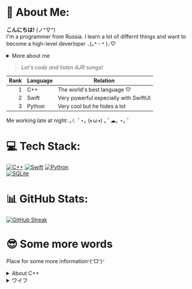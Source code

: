 # 💫 About Me:
**こんにちは!** (ノ^∇^)
<br>I'm a programmer from Russia. I learn a lot of differnt things and want to become a high-level deverloper ⸜(｡˃ ᵕ ˂ )⸝♡

<details>
<summary>More about me</summary>
</details>

> _Let's code and listen AJR songs!_

| Rank | Language      | Relation                               |
|-----:|---------------|----------------------------------------|
|     1| C++           | The world's best language ♡            |
|     2| Swift         | Very powerful especially with SwiftUI  |
|     3| Python        | Very cool but he hides a lot           |

Me working late at night: ｡☾ ﾟ⋆｡ (◐ω◑) ｡ ﾟ☁︎｡ ⋆｡ ﾟ

# 💻 Tech Stack:
<a href="https://isocpp.org/">![C++](https://img.shields.io/badge/c++-%2300599C.svg?style=for-the-badge&logo=c%2B%2B&logoColor=white)</a>
<a href="https://www.swift.org/">![Swift](https://img.shields.io/badge/swift-F54A2A?style=for-the-badge&logo=swift&logoColor=white)</a>
<a href="https://www.python.org/">![Python](https://img.shields.io/badge/python-3670A0?style=for-the-badge&logo=python&logoColor=ffdd54)</a>
<br><a href="https://www.sqlite.org/">![SQLite](https://img.shields.io/badge/mysql-4479A1.svg?style=for-the-badge&logo=mysql&logoColor=white)</a>

<!-- ![C++](https://img.shields.io/badge/c++-%2300599C.svg?style=for-the-badge&logo=c%2B%2B&logoColor=white) ![Swift](https://img.shields.io/badge/swift-F54A2A?style=for-the-badge&logo=swift&logoColor=white) 
![Python](https://img.shields.io/badge/python-3670A0?style=for-the-badge&logo=python&logoColor=ffdd54)<br>![SQLite](https://img.shields.io/badge/sqlite-%2307405e.svg?style=for-the-badge&logo=sqlite&logoColor=white) -->

# 📊 GitHub Stats:
[![GitHub Streak](https://streak-stats.demolab.com?user=GurSych&theme=git-dark&hide_border=true&date_format=j%20M%5B%20Y%5D)](https://git.io/streak-stats)

# 😎 Some more words
Place for some more information◝(ᵔᗜᵔ)◜

<details>
<summary>About C++</summary>
My C++ code style is like code below
  
```cpp
#include <iostream>

int main() {
  std::cout << "Hello GitHub!" << std::endl;
  return 0;
}
```
</details>

<details>
<summary>ワイフ</summary>
<img src="purah.jpg" alt="Purah">
</details>
